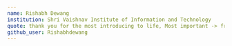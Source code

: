 ```yaml
---
name: Rishabh Dewang
institution: Shri Vaishnav Institute of Information and Technology
quote: thank you for the most introducing to life, Most important -> friends , Wonderfull memories and fun moments, thank you for everything 
github_user: Rishabhdewang
---
```

